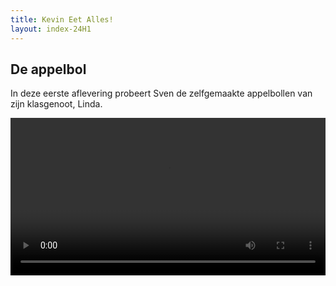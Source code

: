 ```yaml
---
title: Kevin Eet Alles!
layout: index-24H1
---
```


## De appelbol
In deze eerste aflevering probeert Sven de zelfgemaakte appelbollen van zijn klasgenoot, Linda.

<video src="ep1-appelbol.mp4" width="100%" autoplay="false" reload="true">